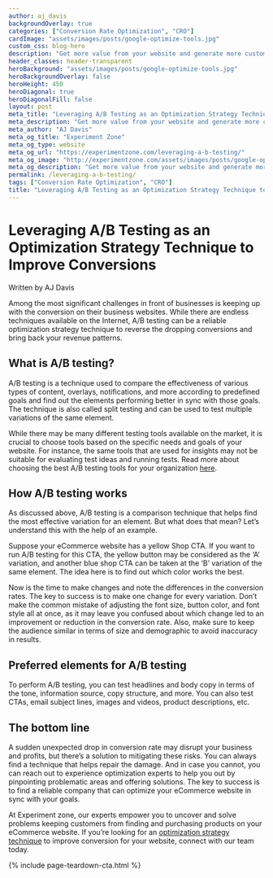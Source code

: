 ```yaml
---
author: aj_davis
backgroundOverlay: true
categories: ["Conversion Rate Optimization", "CRO"]
cardImage: "assets/images/posts/google-optimize-tools.jpg"
custom_css: blog-hero
description: "Get more value from your website and generate more customers and qualified leads using conversion rate optimization (CRO)."
header_classes: header-transparent
heroBackground: "assets/images/posts/google-optimize-tools.jpg"
heroBackgroundOverlay: false
heroHeight: 450
heroDiagonal: true
heroDiagonalFill: false
layout: post
meta_title: "Leveraging A/B Testing as an Optimization Strategy Technique to Improve Conversions"
meta_description: "Get more value from your website and generate more customers and qualified leads using conversion rate optimization (CRO)."
meta_author: "AJ Davis"
meta_og_title: "Experiment Zone"
meta_og_type: website
meta_og_url: "https://experimentzone.com/leveraging-a-b-testing/"
meta_og_image: "http://experimentzone.com/assets/images/posts/google-optimize-tools.jpg"
meta_og_description: "Get more value from your website and generate more customers and qualified leads using conversion rate optimization (CRO)."
permalink: /leveraging-a-b-testing/
tags: ["Conversion Rate Optimization", "CRO"]
title: "Leveraging A/B Testing as an Optimization Strategy Technique to Improve Conversions"
---
```



# Leveraging A/B Testing as an Optimization Strategy Technique to Improve Conversions

Written by AJ Davis

Among the most significant challenges in front of businesses is keeping up with the conversion on their business websites. While there are endless techniques available on the Internet, A/B testing can be a reliable <a style="text-decoration: none;" href="https://experimentzone.com/blog/ab-testing-tools/">optimization strategy technique</a> to reverse the dropping conversions and bring back your revenue patterns. 

## What is A/B testing?

A/B testing is a technique used to compare the effectiveness of various types of content, overlays, notifications, and more according to predefined goals and find out the elements performing better in sync with those goals. The technique is also called split testing and can be used to test multiple variations of the same element.

While there may be many different testing tools available on the market, it is crucial to choose tools based on the specific needs and goals of your website. For instance, the same tools that are used for insights may not be suitable for evaluating test ideas and running tests. Read more about choosing the best A/B testing tools for your organization <a href="https://experimentzone.com/blog/ab-testing-tools/">here</a>.

## How A/B testing works

As discussed above, A/B testing is a comparison technique that helps find the most effective variation for an element. But what does that mean? Let’s understand this with the help of an example.

Suppose your eCommerce website has a yellow Shop CTA. If you want to run A/B testing for this CTA, the yellow button may be considered as the ‘A’ variation, and another blue shop CTA can be taken at the ‘B’ variation of the same element. The idea here is to find out which color works the best. 

Now is the time to make changes and note the differences in the conversion rates. The key to success is to make one change for every variation. Don’t make the common mistake of adjusting the font size, button color, and font style all at once, as it may leave you confused about which change led to an improvement or reduction in the conversion rate. Also, make sure to keep the audience similar in terms of size and demographic to avoid inaccuracy in results.

## Preferred elements for A/B testing 

To perform A/B testing, you can test headlines and body copy in terms of the tone, information source, copy structure, and more. You can also test CTAs, email subject lines, images and videos, product descriptions, etc.

## The bottom line

A sudden unexpected drop in conversion rate may disrupt your business and profits, but there’s a solution to mitigating these risks. You can always find a technique that helps repair the damage. And in case you cannot, you can reach out to experience optimization experts to help you out by pinpointing problematic areas and offering solutions. The key to success is to find a reliable company that can optimize your eCommerce website in sync with your goals. 

At Experiment zone, our experts empower you to uncover and solve problems keeping customers from finding and purchasing products on your eCommerce website. If you’re looking for an <a href="https://experimentzone.com/">optimization strategy technique</a> to improve conversion for your website, connect with our team today. 


{% include page-teardown-cta.html %}